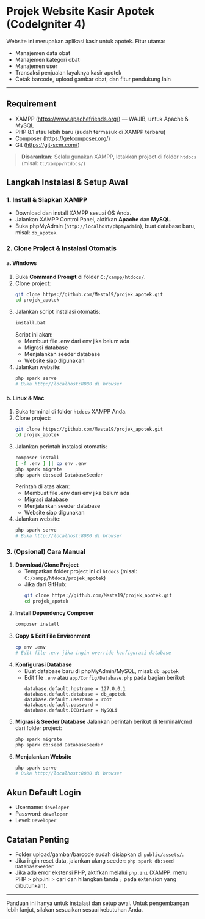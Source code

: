 # Projek Website Kasir Apotek (CodeIgniter 4)

Website ini merupakan aplikasi kasir untuk apotek. Fitur utama:

- Manajemen data obat
- Manajemen kategori obat
- Manajemen user
- Transaksi penjualan layaknya kasir apotek
- Cetak barcode, upload gambar obat, dan fitur pendukung lain

---

## Requirement

- XAMPP (https://www.apachefriends.org/) — WAJIB, untuk Apache & MySQL
- PHP 8.1 atau lebih baru (sudah termasuk di XAMPP terbaru)
- Composer (https://getcomposer.org/)
- Git (https://git-scm.com/)

> **Disarankan:** Selalu gunakan XAMPP, letakkan project di folder `htdocs` (misal: `C:/xampp/htdocs/`)

## Langkah Instalasi & Setup Awal

### 1. Install & Siapkan XAMPP

- Download dan install XAMPP sesuai OS Anda.
- Jalankan XAMPP Control Panel, aktifkan **Apache** dan **MySQL**.
- Buka phpMyAdmin (`http://localhost/phpmyadmin`), buat database baru, misal: `db_apotek`.

### 2. Clone Project & Instalasi Otomatis

#### a. Windows

1. Buka **Command Prompt** di folder `C:/xampp/htdocs/`.
2. Clone project:
   ```bash
   git clone https://github.com/Mesta19/projek_apotek.git
   cd projek_apotek
   ```
3. Jalankan script instalasi otomatis:
   ```bat
   install.bat
   ```
   Script ini akan:
   - Membuat file .env dari env jika belum ada
   - Migrasi database
   - Menjalankan seeder database
   - Website siap digunakan
4. Jalankan website:
   ```bash
   php spark serve
   # Buka http://localhost:8080 di browser
   ```

#### b. Linux & Mac

1. Buka terminal di folder `htdocs` XAMPP Anda.
2. Clone project:
   ```bash
   git clone https://github.com/Mesta19/projek_apotek.git
   cd projek_apotek
   ```
3. Jalankan perintah instalasi otomatis:
   ```bash
   composer install
   [ -f .env ] || cp env .env
   php spark migrate
   php spark db:seed DatabaseSeeder
   ```
   Perintah di atas akan:
   - Membuat file .env dari env jika belum ada
   - Migrasi database
   - Menjalankan seeder database
   - Website siap digunakan
4. Jalankan website:
   ```bash
   php spark serve
   # Buka http://localhost:8080 di browser
   ```

### 3. (Opsional) Cara Manual

1. **Download/Clone Project**
   - Tempatkan folder project ini di `htdocs` (misal: `C:/xampp/htdocs/projek_apotek`)
   - Jika dari GitHub:
     ```bash
     git clone https://github.com/Mesta19/projek_apotek.git
     cd projek_apotek
     ```
2. **Install Dependency Composer**
   ```bash
   composer install
   ```
3. **Copy & Edit File Environment**
   ```bash
   cp env .env
   # Edit file .env jika ingin override konfigurasi database
   ```
4. **Konfigurasi Database**
   - Buat database baru di phpMyAdmin/MySQL, misal: `db_apotek`
   - Edit file `.env` atau `app/Config/Database.php` pada bagian berikut:
     ```
     database.default.hostname = 127.0.0.1
     database.default.database = db_apotek
     database.default.username = root
     database.default.password =
     database.default.DBDriver = MySQLi
     ```
5. **Migrasi & Seeder Database**
   Jalankan perintah berikut di terminal/cmd dari folder project:
   ```bash
   php spark migrate
   php spark db:seed DatabaseSeeder
   ```
6. **Menjalankan Website**
   ```bash
   php spark serve
   # Buka http://localhost:8080 di browser
   ```

## Akun Default Login

- Username: `developer`
- Password: `developer`
- Level: `Developer`

## Catatan Penting

- Folder upload/gambar/barcode sudah disiapkan di `public/assets/`.
- Jika ingin reset data, jalankan ulang seeder: `php spark db:seed DatabaseSeeder`
- Jika ada error ekstensi PHP, aktifkan melalui `php.ini` (XAMPP: menu PHP > php.ini > cari dan hilangkan tanda `;` pada extension yang dibutuhkan).

---

Panduan ini hanya untuk instalasi dan setup awal. Untuk pengembangan lebih lanjut, silakan sesuaikan sesuai kebutuhan Anda.
